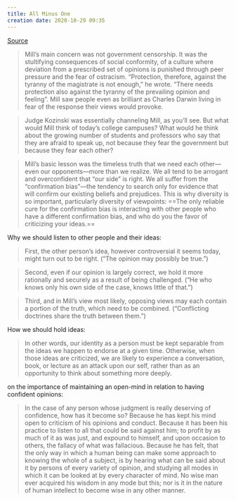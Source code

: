 ```yaml
---
title: All Minus One
creation date: 2020-10-29 09:35
---
```


[Source](https://adobeindd.com/view/publications/fe20936e-cc7c-46d7-ac5a-97d5f5c87d93/1/publication-web-resources/pdf/AllMinusOne_PDF-printout-two-Page.pdf)

> Mill’s main concern was not government censorship. It was the stultifying consequences of social conformity, of a culture where deviation from a prescribed set of opinions is punished through peer pressure and the fear of ostracism. “Protection, therefore, against the tyranny of the magistrate is not enough,” he wrote. “There needs protection also against the tyranny of the prevailing opinion and feeling”. Mill saw people even as brilliant as Charles Darwin living in fear of the response their views would provoke.

> Judge Kozinski was essentially channeling Mill, as you’ll see. But what would Mill think of today’s college campuses? What would he think about the growing number of students and professors who say that they are afraid to speak up, not because they fear the government but because they fear each other?

>  Mill’s basic lesson was the timeless truth that we need each other—even our opponents—more than we realize. We all tend to be arrogant and overconfident that “our side” is right. We all suffer from the “confirmation bias”—the tendency to search only for evidence that will confirm our existing beliefs and prejudices. This is why diversity is so important, particularly diversity of viewpoints: ==The only reliable cure for the confirmation bias is interacting with other people who have a different confirmation bias, and who do you the favor of criticizing your ideas.==

Why we should listen to other people and their ideas:

>  First, the other person’s idea, however controversial it seems today, might turn out to be right. (“The opinion may possibly be true.”)

> Second, even if our opinion is largely correct, we hold it more rationally and securely as a result of being challenged. (“He who knows only his own side of the case, knows little of that.”)

> Third, and in Mill’s view most likely, opposing views may each contain a portion of the truth, which need to be combined. (“Conflicting doctrines share the truth between them.”)

How we should hold ideas:

>  In other words, our identity as a person must be kept separable from the ideas we happen to endorse at a given time. Otherwise, when those ideas are criticized, we are likely to experience a conversation, book, or lecture as an attack upon our self, rather than as an opportunity to think about something more deeply.

on the importance of maintaining an open-mind in relation to having confident opinions:

> In the case of any person whose judgment is really deserving of confidence, how has it become so? Because he has kept his mind open to criticism of his opinions and conduct. Because it has been his practice to listen to all that could be said against him; to profit by as much of it as was just, and expound to himself, and upon occasion to others, the fallacy of what was fallacious. Because he has felt, that the only way in which a human being can make some approach to knowing the whole of a subject, is by hearing what can be said about it by persons of every variety of opinion, and studying all modes in which it can be looked at by every character of mind. No wise man ever acquired his wisdom in any mode but this; nor is it in the nature of human intellect to become wise in any other manner.